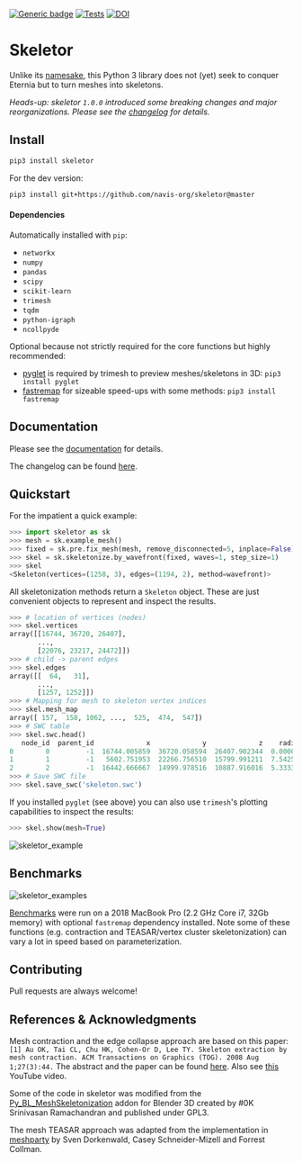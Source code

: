 [![Generic badge](https://img.shields.io/badge/Github-pages-green)](https://navis-org.github.io/skeletor/) [![Tests](https://github.com/navis-org/skeletor/actions/workflows/test-package.yml/badge.svg)](https://github.com/navis-org/skeletor/actions/workflows/test-package.yml) [![DOI](https://zenodo.org/badge/153085435.svg)](https://zenodo.org/badge/latestdoi/153085435)

# Skeletor
Unlike its [namesake](https://en.wikipedia.org/wiki/Skeletor), this Python 3
library does not (yet) seek to conquer Eternia but to turn meshes into skeletons.

_Heads-up: skeletor `1.0.0` introduced some breaking changes and major reorganizations._
_Please see the [changelog](https://github.com/navis-org/skeletor/blob/master/NEWS.md)_
_for details._

## Install
```bash
pip3 install skeletor
```

For the dev version:
```bash
pip3 install git+https://github.com/navis-org/skeletor@master
```

#### Dependencies
Automatically installed with `pip`:
- `networkx`
- `numpy`
- `pandas`
- `scipy`
- `scikit-learn`
- `trimesh`
- `tqdm`
- `python-igraph`
- `ncollpyde`

Optional because not strictly required for the core functions but highly recommended:
- [pyglet](https://pypi.org/project/pyglet/) is required by trimesh to preview meshes/skeletons in 3D: `pip3 install pyglet`
- [fastremap](https://github.com/seung-lab/fastremap) for sizeable speed-ups with some methods: `pip3 install fastremap`

## Documentation
Please see the [documentation](https://navis-org.github.io/skeletor/) for details.

The changelog can be found [here](https://github.com/navis-org/skeletor/blob/master/NEWS.md).

## Quickstart
For the impatient a quick example:

```Python
>>> import skeletor as sk
>>> mesh = sk.example_mesh()
>>> fixed = sk.pre.fix_mesh(mesh, remove_disconnected=5, inplace=False)
>>> skel = sk.skeletonize.by_wavefront(fixed, waves=1, step_size=1)
>>> skel
<Skeleton(vertices=(1258, 3), edges=(1194, 2), method=wavefront)>
```

All skeletonization methods return a `Skeleton` object. These are just
convenient objects to represent and inspect the results.

```Python
>>> # location of vertices (nodes)
>>> skel.vertices
array([[16744, 36720, 26407],
       ...,
       [22076, 23217, 24472]])
>>> # child -> parent edges
>>> skel.edges
array([[  64,   31],
       ...,
       [1257, 1252]])
>>> # Mapping for mesh to skeleton vertex indices
>>> skel.mesh_map
array([ 157,  158, 1062, ...,  525,  474,  547])
>>> # SWC table
>>> skel.swc.head()
   node_id  parent_id             x             y             z    radius
0        0         -1  16744.005859  36720.058594  26407.902344  0.000000
1        1         -1   5602.751953  22266.756510  15799.991211  7.542587
2        2         -1  16442.666667  14999.978516  10887.916016  5.333333
>>> # Save SWC file
>>> skel.save_swc('skeleton.swc')
```

If you installed `pyglet` (see above) you can also use `trimesh`'s plotting
capabilities to inspect the results:

```Python
>>> skel.show(mesh=True)
```

![skeletor_example](https://github.com/navis-org/skeletor/raw/master/_static/example1.png)

## Benchmarks
![skeletor_examples](https://github.com/navis-org/skeletor/raw/master/benchmarks/benchmark_2.png)

[Benchmarks](https://github.com/navis-org/skeletor/blob/master/benchmarks/skeletor_benchmark.ipynb)
were run on a 2018 MacBook Pro (2.2 GHz Core i7, 32Gb memory) with optional
`fastremap` dependency installed. Note some of these functions (e.g.
contraction and TEASAR/vertex cluster skeletonization) can vary a lot in
speed based on parameterization.

## Contributing
Pull requests are always welcome!

## References & Acknowledgments
Mesh contraction and the edge collapse approach are based on this paper:
`[1] Au OK, Tai CL, Chu HK, Cohen-Or D, Lee TY. Skeleton extraction by mesh contraction. ACM Transactions on Graphics (TOG). 2008 Aug 1;27(3):44.`
The abstract and the paper can be found [here](http://visgraph.cse.ust.hk/projects/skeleton/).
Also see [this](https://www.youtube.com/watch?v=-H7n59YQCRM&feature=youtu.be) YouTube video.

Some of the code in skeletor was modified from the
[Py_BL_MeshSkeletonization](https://github.com/aalavandhaann/Py_BL_MeshSkeletonization)
addon for Blender 3D created by #0K Srinivasan Ramachandran and published under GPL3.

The mesh TEASAR approach was adapted from the implementation in
[meshparty](https://github.com/sdorkenw/MeshParty) by Sven Dorkenwald, Casey
Schneider-Mizell and Forrest Collman.
